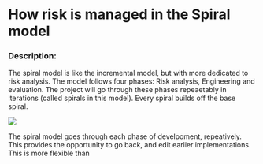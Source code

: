 # How risk is managed in the Spiral model

### Description:
The spiral model is like the incremental model, but with more dedicated to risk analysis. The model follows four phases: Risk analysis, Engineering and evaluation. The project will go through these phases repeaetably in iterations (called spirals in this model). Every spiral builds off the base spiral.

![](https://i.imgur.com/rinTPGA.png)

The spiral model goes through each phase of develpoment, repeatively. This provides the opportunity to go back, and edit earlier implementations. This is more flexible than 

